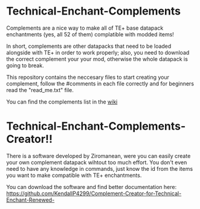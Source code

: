 # Technical-Enchant-Complements
Complements are a nice way to make all of TE+ base datapack enchantments (yes, all 52 of them) complatible with modded items!

In short, complements are other datapacks that need to be loaded alongside with TE+ in order to work properly; also, you need to download the
correct complement your your mod, otherwise the whole datapack is going to break.

This repository contains the neccesary files to start creating your complement, follow the #comments in each file correctly and for beginners read the "read_me.txt" file.

You can find the complements list in the [wiki](https://github.com/Frektip/Technical-Enchant-Complements/wiki)


# Technical-Enchant-Complements-Creator!!
There is a software developed  by Ziromanean, were you can easily create your own complement datapack wihtout too much effort. You don't even need to have any knowledge in commands, just know the id from the items you want to make compatible with TE+ enchantments. 

You can download the software and find better documentation here: https://github.com/KendallP4299/Complement-Creator-for-Technical-Enchant-Renewed-
